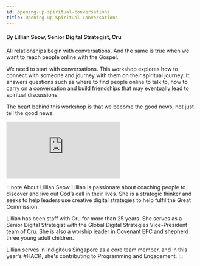 ```yaml
---
id: opening-up-spiritual-conversations
title: Opening up Spiritual Conversations
---
```


#### By Lillian Seow, Senior Digital Strategist, Cru

All relationships begin with conversations. And the same is true when we want to reach people online with the Gospel. 

We need to start with conversations. This workshop explores how to connect with someone and journey with them on their spiritual journey. It answers questions such as where to find people online to talk to, how to carry on a conversation and build friendships that may eventually lead to spiritual discussions. 

The heart behind this workshop is that we become the good news, not just tell the good news.

<div class='embed-container'><iframe src='https://www.youtube.com/embed/o9pGV-oYs4Q' frameborder='0' allowfullscreen></iframe></div>

:::note About Lillian Seow
Lillian is passionate about coaching people to discover and live out God’s call in their lives. She is a strategic thinker and seeks to help leaders use creative digital strategies to help fulfil the Great Commission.

Lillian has been staff with Cru for more than 25 years. She serves as a Senior Digital Strategist with the Global Digital Strategies Vice-President team of Cru. She is also a worship leader in Covenant EFC and shepherd three young adult children.

Lillian serves in Indigitous Singapore as a core team member, and in this year's #HACK, she's contributing to Programming and Engagement.
:::